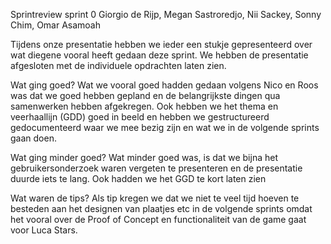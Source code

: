 Sprintreview sprint 0
Giorgio de Rijp, Megan Sastroredjo, Nii Sackey, Sonny Chim, Omar Asamoah

Tijdens onze presentatie hebben we ieder een stukje gepresenteerd over wat diegene vooral heeft gedaan deze sprint. We hebben de presentatie afgesloten met de individuele opdrachten laten zien.

Wat ging goed? 
Wat we vooral goed hadden gedaan volgens Nico en Roos was dat we goed hebben gepland en de belangrijkste dingen qua samenwerken hebben afgekregen. Ook hebben we het thema en veerhaallijn (GDD) goed in beeld en hebben we gestructureerd gedocumenteerd waar we mee bezig zijn en wat we in de volgende sprints gaan doen.

Wat ging minder goed? 
Wat minder goed was, is dat we bijna het gebruikersonderzoek waren vergeten te presenteren en de presentatie duurde iets te lang. Ook hadden we het GGD te kort laten zien

Wat waren de tips? 
Als tip kregen we dat we niet te veel tijd hoeven te besteden aan het designen van plaatjes etc in de volgende sprints omdat het vooral over de Proof of Concept en functionaliteit van de game gaat voor Luca Stars.
